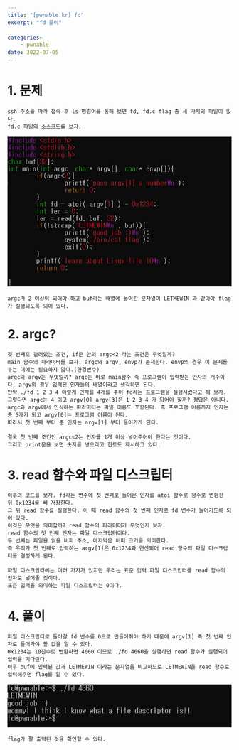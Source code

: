 ```yaml
---
title: "[pwnable.kr] fd"
excerpt: "fd 풀이"

categories:
    - pwnable
date: 2022-07-05
---
```


# 1. 문제
    ssh 주소를 따라 접속 후 ls 명령어를 통해 보면 fd, fd.c flag 총 세 가지의 파일이 있다.
    fd.c 파일의 소스코드를 보자.

![fd.c](/img/fd-1.JPG)

    argc가 2 이상이 되어야 하고 buf라는 배열에 들어간 문자열이 LETMEWIN 과 같아야 flag가 실행되도록 되어 있다.

# 2. argc?

    첫 번째로 걸려있는 조건, if문 안의 argc<2 라는 조건은 무엇일까?
    main 함수의 파라미터를 보자. argc와 argv, envp가 존재한다. envp의 경우 이 문제를 푸는 데에는 필요하지 않다.(환경변수)
    argc와 argv는 무엇일까? argc는 바로 main함수 즉 프로그램이 입력받는 인자의 개수이다. argv의 경우 입력된 인자들의 배열이라고 생각하면 된다.
    만약 ./fd 1 2 3 4 이렇게 인자를 4개를 주어 fd라는 프로그램을 실행시켰다고 해 보자.
    그렇다면 argc는 4 이고 argv[0]~argv[3]은 1 2 3 4 가 되어야 할까? 정답은 아니다.
    argc와 argv에서 인식하는 파라미터는 파일 이름도 포함된다. 즉 프로그램 이름까지 인자는 총 5개가 되고 argv[0]는 프로그램 이름이 된다.
    따라서 첫 번째 부터 준 인자는 argv[1] 부터 들어가게 된다.

    결국 첫 번째 조건인 argc<2는 인자를 1개 이상 넣어주어야 한다는 것이다.
    그리고 print문을 보면 숫자를 넣으라고 힌트도 제시하고 있다.

# 3. read 함수와 파일 디스크립터

    이후의 코드를 보자. fd라는 변수에 첫 번째로 들어온 인자를 atoi 함수로 정수로 변환한 뒤 0x1234를 빼 저장한다.
    그 뒤 read 함수를 실행한다. 이 때 read 함수의 첫 번째 인자로 fd 변수가 들어가도록 되어 있다.
    이것은 무엇을 의미할까? read 함수의 파라미터가 무엇인지 보자.
    read 함수의 첫 번째 인자는 파일 디스크립터이다.
    두 번째는 파일을 읽을 버퍼 주소, 마지막은 버퍼 크기를 의미한다.
    즉 우리가 첫 번째로 입력하는 argv[1]은 0x1234와 연산되어 read 함수의 파일 디스크립터를 결정하게 된다.

    파일 디스크립터에는 여러 가지가 있지만 우리는 표준 입력 파일 디스크립터를 read 함수의 인자로 넣어줄 것이다.
    표준 입력을 의미하는 파일 디스크립터는 0이다.

# 4. 풀이

    파일 디스크립터로 들어갈 fd 변수를 0으로 만들어줘야 하기 때문에 argv[1] 즉 첫 번째 인자로 들어가야 할 값을 알 수 있다.
    0x1234는 10진수로 변환하면 4660 이므로 ./fd 4660을 실행하면 read 함수가 실행되어 입력을 기다린다.
    이후 buf에 입력된 값과 LETMEWIN 이라는 문자열을 비교하므로 LETMEWIN을 read 함수로 입력해주면 flag를 알 수 있다.

![flag](/img/fd-2.JPG)

    flag가 잘 출력된 것을 확인할 수 있다.
